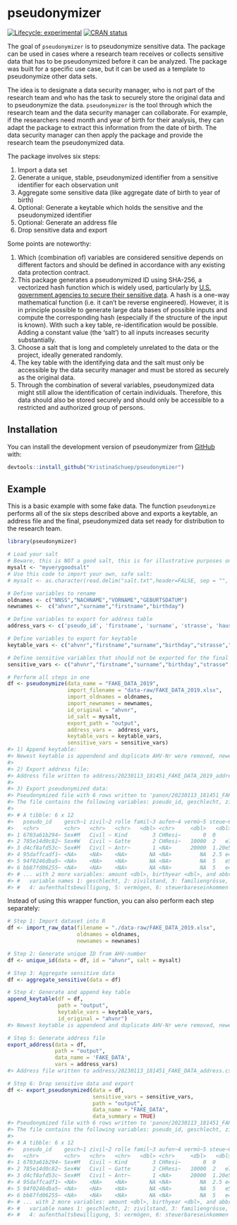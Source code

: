
<!-- README.md is generated from README.Rmd. Please edit that file -->

# pseudonymizer

<!-- badges: start -->

[![Lifecycle:
experimental](https://img.shields.io/badge/lifecycle-experimental-orange.svg)](https://lifecycle.r-lib.org/articles/stages.html#experimental)
[![CRAN
status](https://www.r-pkg.org/badges/version/pseudonymizer)](https://CRAN.R-project.org/package=pseudonymizer)
<!-- badges: end -->

The goal of `pseudonymizer` is to pseudonymize sensitive data. The
package can be used in cases where a research team receives or collects
sensitive data that has to be pseudonymized before it can be analyzed.
The package was built for a specific use case, but it can be used as a
template to pseudonymize other data sets.

The idea is to designate a data security manager, who is not part of the
research team and who has the task to securely store the original data
and to pseudonymize the data. `pseudonymizer` is the tool through which
the research team and the data security manager can collaborate. For
example, if the researchers need month and year of birth for their
analysis, they can adapt the package to extract this information from
the date of birth. The data security manager can then apply the package
and provide the research team the pseudonymized data.

The package involves six steps:

1.  Import a data set
2.  Generate a unique, stable, pseudonymized identifier from a sensitive
    identifier for each observation unit  
3.  Aggregate some sensitive data (like aggregate date of birth to year
    of birth)
4.  Optional: Generate a keytable which holds the sensitive and the
    pseudonymized identifier
5.  Optional: Generate an address file
6.  Drop sensitive data and export

Some points are noteworthy:

1.  Which (combination of) variables are considered sensitive depends on
    different factors and should be defined in accordance with any
    existing data protection contract.
2.  This package generates a pseudonymized ID using SHA-256, a
    vectorized hash function which is widely used, particularly by [U.S.
    government agencies to secure their sensitive
    data](https://csrc.nist.gov/publications/detail/fips/180/4/final). A
    hash is a one-way mathematical function (i.e. it can’t be reverse
    engineered). However, it is in principle possible to generate large
    data bases of possible inputs and compute the corresponding hash
    (especially if the structure of the input is known). With such a key
    table, re-identification would be possible. Adding a constant value
    (the ‘salt’) to all inputs increases security substantially.
3.  Choose a salt that is long and completely unrelated to the data or
    the project, ideally generated randomly.
4.  The key table with the identifying data and the salt must only be
    accessible by the data security manager and must be stored as
    securely as the original data.
5.  Through the combination of several variables, pseudonymized data
    might still allow the identification of certain individuals.
    Therefore, this data should also be stored securely and should only
    be accessible to a restricted and authorized group of persons.

## Installation

You can install the development version of pseudonymizer from
[GitHub](https://github.com/) with:

``` r
devtools::install_github("KristinaSchuep/pseudonymizer")
```

## Example

This is a basic example with some fake data. The function `pseudonymize`
performs all of the six steps described above and exports a keytable, an
address file and the final, pseudonymized data set ready for
distribution to the research team.

``` r
library(pseudonymizer)

# Load your salt
# Beware, this is NOT a good salt, this is for illustrative purposes only!
mysalt <- "myverygoodsalt" 
# Use this code to import your own, safe salt:
# mysalt <- as.character(read.delim("salt.txt",header=FALSE, sep = "", dec="."))

# Define variables to rename
oldnames <- c("NNSS","NACHNAME","VORNAME","GEBURTSDATUM")
newnames <-  c("ahvnr","surname","firstname","birthday")

# Define variables to export for address table
address_vars <- c('pseudo_id', 'firstname', 'surname', 'strasse', 'hausnr','plz', 'wohnort')

# Define variables to export for keytable
keytable_vars <- c("ahvnr","firstname","surname","birthday","strasse","hausnr", "plz", "wohnort")

# Define sensitive variables that should not be exported for the final data set
sensitive_vars <- c("ahvnr","firstname","surname","birthday","strasse","hausnr", "plz", "wohnort")

# Perform all steps in one
df <- pseudonymize(data_name = "FAKE_DATA_2019",
                   import_filename = "data-raw/FAKE_DATA_2019.xlsx", 
                   import_oldnames = oldnames,
                   import_newnames = newnames,
                   id_original = "ahvnr",
                   id_salt = mysalt,
                   export_path = "output",
                   address_vars =  address_vars,
                   keytable_vars = keytable_vars,
                   sensitive_vars = sensitive_vars)
#> 1) Append keytable:
#> Newest keytable is appendend and duplicate AHV-Nr were removed, newer entries were kept
#> 
#> 2) Export address file:
#> Address file written to address/20230113_181451_FAKE_DATA_2019_address.csv.
#> 
#> 3) Export pseudonymized data:
#> Pseudonymized file with 6 rows written to 'panon/20230113_181451_FAKE_DATA_2019_panon.csv'.
#> The file contains the following variables: pseudo_id, geschlecht, zivilstand, rolle, familiengrösse, aufenthaltsbewilligung, vermögen, steuerbareseinkommen, hasel, hassh, amount, birthyear
#> 
#> # A tibble: 6 x 12
#>   pseudo_id    gesch~1 zivil~2 rolle famil~3 aufen~4 vermö~5 steue~6 hasel hassh
#>   <chr>        <chr>   <chr>   <chr>   <dbl> <chr>     <dbl>   <dbl> <dbl> <dbl>
#> 1 6703a61b294~ Sex#M   Civil ~ Kind        3 CHResi~       0  0          0     0
#> 2 785e14d0c82~ Sex#W   Civil ~ Gatte       2 CHResi~   10000  2   e7     1     0
#> 3 d4cf8afd53c~ Sex#M   Civil ~ Antr~       1 <NA>      20000  1.20e5    NA    NA
#> 4 95daffcadf1~ <NA>    <NA>    <NA>       NA <NA>         NA  2.5 e4    NA    NA
#> 5 94f0246dba5~ <NA>    <NA>    <NA>       NA <NA>         NA  5   e5    NA    NA
#> 6 bb87fd06255~ <NA>    <NA>    <NA>       NA <NA>         NA  5   e4    NA    NA
#> # ... with 2 more variables: amount <dbl>, birthyear <dbl>, and abbreviated
#> #   variable names 1: geschlecht, 2: zivilstand, 3: familiengrösse,
#> #   4: aufenthaltsbewilligung, 5: vermögen, 6: steuerbareseinkommen
```

Instead of using this wrapper function, you can also perform each step
separately:

``` r
# Step 1: Import dataset into R
df <- import_raw_data(filename = "./data-raw/FAKE_DATA_2019.xlsx",
                      oldnames = oldnames,
                      newnames = newnames)

# Step 2: Generate unique ID from AHV-number 
df <- unique_id(data = df, id = "ahvnr", salt = mysalt)

# Step 3: Aggregate sensitive data 
df <- aggregate_sensitive(data = df)

# Step 4: Generate and append key table 
append_keytable(df = df,
                path = "output",
                keytable_vars = keytable_vars,
                id_original = "ahvnr")
#> Newest keytable is appendend and duplicate AHV-Nr were removed, newer entries were kept

# Step 5: Generate address file 
export_address(data = df,
               path = "output",
               data_name = 'FAKE_DATA',
               vars = address_vars)
#> Address file written to address/20230113_181451_FAKE_DATA_address.csv.

# Step 6: Drop sensitive data and export 
df <- export_pseudonymized(data = df,
                           sensitive_vars = sensitive_vars,
                           path = "output",
                           data_name = "FAKE_DATA",
                           data_summary = TRUE)
#> Pseudonymized file with 6 rows written to 'panon/20230113_181451_FAKE_DATA_panon.csv'.
#> The file contains the following variables: pseudo_id, geschlecht, zivilstand, rolle, familiengrösse, aufenthaltsbewilligung, vermögen, steuerbareseinkommen, hasel, hassh, amount, birthyear
#> 
#> # A tibble: 6 x 12
#>   pseudo_id    gesch~1 zivil~2 rolle famil~3 aufen~4 vermö~5 steue~6 hasel hassh
#>   <chr>        <chr>   <chr>   <chr>   <dbl> <chr>     <dbl>   <dbl> <dbl> <dbl>
#> 1 6703a61b294~ Sex#M   Civil ~ Kind        3 CHResi~       0  0          0     0
#> 2 785e14d0c82~ Sex#W   Civil ~ Gatte       2 CHResi~   10000  2   e7     1     0
#> 3 d4cf8afd53c~ Sex#M   Civil ~ Antr~       1 <NA>      20000  1.20e5    NA    NA
#> 4 95daffcadf1~ <NA>    <NA>    <NA>       NA <NA>         NA  2.5 e4    NA    NA
#> 5 94f0246dba5~ <NA>    <NA>    <NA>       NA <NA>         NA  5   e5    NA    NA
#> 6 bb87fd06255~ <NA>    <NA>    <NA>       NA <NA>         NA  5   e4    NA    NA
#> # ... with 2 more variables: amount <dbl>, birthyear <dbl>, and abbreviated
#> #   variable names 1: geschlecht, 2: zivilstand, 3: familiengrösse,
#> #   4: aufenthaltsbewilligung, 5: vermögen, 6: steuerbareseinkommen
```
